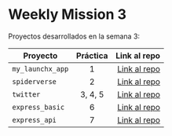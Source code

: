 # Weekly Mission 3

Proyectos desarrollados en la semana 3:

| Proyecto | Práctica | Link al repo |
| ------------- |:-------------:| -----:|
|`my_launchx_app`|1|[Link al repo](https://github.com/vicogarcia16/my_launchx_app)|
|`spiderverse`|2|[Link al repo](https://github.com/vicogarcia16/spiderverse)|
|`twitter`|3, 4, 5|[Link al repo](https://github.com/vicogarcia16/twitter)|
|`express_basic`|6|[Link al repo](https://github.com/LaunchX-InnovaccionVirtual/MissionNodeJS)|
|`express_api`|7|[Link al repo](https://github.com/LaunchX-InnovaccionVirtual/MissionNodeJS)|
